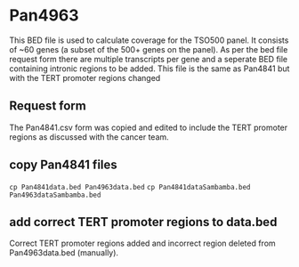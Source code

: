 # Pan4963
This BED file is used to calculate coverage for the TSO500 panel.
It consists of ~60 genes (a subset of the 500+ genes on the panel).
As per the bed file request form there are multiple transcripts per gene and a seperate BED file containing intronic regions to be added.
This file is the same as Pan4841 but with the TERT promoter regions changed

## Request form
The Pan4841.csv form was copied and edited to include the TERT promoter regions as discussed with the cancer team.

## copy Pan4841 files
`cp Pan4841data.bed Pan4963data.bed`
`cp Pan4841dataSambamba.bed Pan4963dataSambamba.bed`

## add correct TERT promoter regions to data.bed
Correct TERT promoter regions added and incorrect region deleted from Pan4963data.bed (manually).